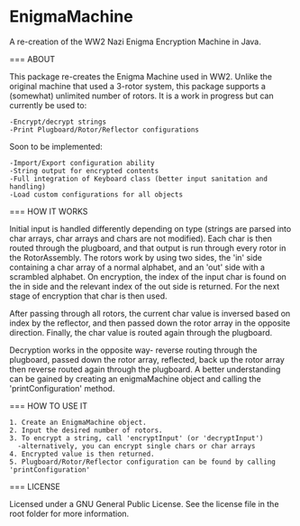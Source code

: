 # EnigmaMachine
A re-creation of the WW2 Nazi Enigma Encryption Machine in Java.


  === ABOUT
  
  This package re-creates the Enigma Machine used in WW2. Unlike the original machine that used a 3-rotor system, this package supports a (somewhat) unlimited number of rotors. It is a work in progress but can currently be used to:
  
    -Encrypt/decrypt strings
    -Print Plugboard/Rotor/Reflector configurations

Soon to be implemented:

    -Import/Export configuration ability
    -String output for encrypted contents
    -Full integration of Keyboard class (better input sanitation and handling)
    -Load custom configurations for all objects


  === HOW IT WORKS
  
Initial input is handled differently depending on type (strings are parsed into char arrays, char arrays and chars are not modified). Each char is then routed through the plugboard, and that output is run through every rotor in the RotorAssembly.
The rotors work by using two sides, the 'in' side containing a char array of a normal alphabet, and an 'out' side with a scrambled alphabet. On encryption, the index of the input char is found on the in side and the relevant index of the out side is returned. For the next stage of encryption that char is then used.

After passing through all rotors, the current char value is inversed based on index by the reflector, and then passed down the rotor array in the opposite direction. Finally, the char value is routed again through the plugboard.

Decryption works in the opposite way- reverse routing through the plugboard, passed down the rotor array, reflected, back up the rotor array then reverse routed again through the plugboard.
A better understanding can be gained by creating an enigmaMachine object and calling the 'printConfiguration' method.


  === HOW TO USE IT
  
    1. Create an EnigmaMachine object.
    2. Input the desired number of rotors.
    3. To encrypt a string, call 'encryptInput' (or 'decryptInput')
      -alternatively, you can encrypt single chars or char arrays
    4. Encrypted value is then returned.
    5. Plugboard/Rotor/Reflector configuration can be found by calling 'printConfiguration'


  === LICENSE
  
Licensed under a GNU General Public License. See the license file in the root folder for more information.
